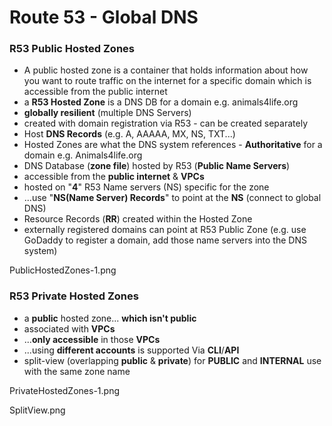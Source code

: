 # Route 53 - Global DNS

### R53 Public Hosted Zones

- A public hosted zone is a container that holds information about how you want to route traffic on the internet for a specific domain which is accessible from the public internet
- a **R53 Hosted Zone** is a DNS DB for a domain e.g. animals4life.org
- **globally resilient** (multiple DNS Servers)
- created with domain registration via R53 - can be created separately
- Host **DNS Records** (e.g. A, AAAAA, MX, NS, TXT...)
- Hosted Zones are what the DNS system references - **Authoritative** for a domain e.g. Animals4life.org
- DNS Database (**zone file**) hosted by R53 (**Public Name Servers**)
- accessible from the **public internet** & **VPCs**
- hosted on "**4**" R53 Name servers (NS) specific for the zone
- ...use "**NS(Name Server) Records**" to point at the **NS** (connect to global DNS)
- Resource Records (**RR**) created within the Hosted Zone
- externally registered domains can point at R53 Public Zone (e.g. use GoDaddy to register a domain, add those name servers into the DNS system)

PublicHostedZones-1.png

### R53 Private Hosted Zones

- a **public** hosted zone... **which isn't public**
- associated with **VPCs**
- ...**only accessible** in those **VPCs**
- ...using **different accounts** is supported Via **CLI**/**API**
- split-view (overlapping **public** & **private**) for **PUBLIC** and **INTERNAL** use with the same zone name

PrivateHostedZones-1.png

SplitView.png
